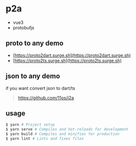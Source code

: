 # p2a

- vue3
- protobufjs

## proto to any demo

- [https://proto2dart.surge.sh](https://proto2dart.surge.sh)
- [https://proto2ts.surge.sh](https://proto2ts.surge.sh)

## json to any demo

if you want convert json to dart/ts

> https://github.com/11os/j2a

## usage

```sh
$ yarn # Project setup
$ yarn serve # Compiles and hot-reloads for development
$ yarn build # Compiles and minifies for production
$ yarn lint # Lints and fixes files
```
